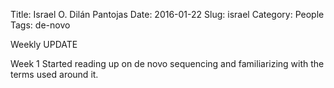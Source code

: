 Title: Israel O. Dilán Pantojas
Date: 2016-01-22
Slug: israel
Category: People
Tags: de-novo

Weekly UPDATE

Week 1
  Started reading up on de novo sequencing and familiarizing with the terms used around it. 
